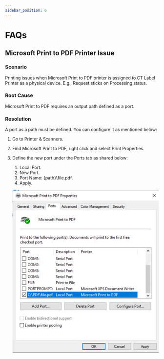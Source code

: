 ```yaml
---
sidebar_position: 6
---
```


# FAQs

## Microsoft Print to PDF Printer Issue

### Scenario

Printing issues when Microsoft Print to PDF printer is assigned to CT Label Printer as a physical device. E.g., Request sticks on Processing status.

### Root Cause

Microsoft Print to PDF requires an output path defined as a port.

### Resolution

A port as a path must be defined. You can configure it as mentioned below:

1. Go to Printer & Scanners.
2. Find Microsoft Print to PDF, right click and select Print Properties.
3. Define the new port under the Ports tab as shared below:

    1. Local Port.
    2. New Port.
    3. Port Name: \{path\}\file.pdf.
    4. Apply.

    ![Print to PDF](./media/faq/print-to-pdf.webp)
